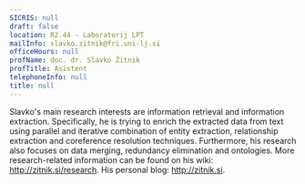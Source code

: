 ```yaml
---
SICRIS: null
draft: false
location: R2.44 - Laboratorij LPT
mailInfo: slavko.zitnik@fri.uni-lj.si
officeHours: null
profName: doc. dr. Slavko Žitnik
profTitle: Asistent
telephoneInfo: null
title: null
---
```



Slavko's main research interests are information retrieval and information extraction. Specifically, he is trying to enrich the extracted data from text using parallel and iterative combination of entity extraction, relationship extraction and coreference resolution techniques. Furthermore, his research also focuses on data merging, redundancy elimination and ontologies.
More research-related information can be found on his wiki: http://zitnik.si/research.
His personal blog: http://zitnik.si.